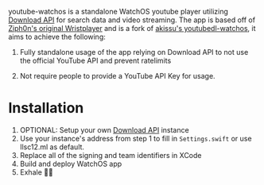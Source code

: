 youtube-watchos is a standalone WatchOS youtube player utilizing [Download API](https://github.com/llsc12/download-api) for search data and video streaming. The app is based off of [Ziph0n's original Wristplayer](https://github.com/Ziph0n/WristPlayer) and is a fork of [akissu's youtubedl-watchos](https://github.com/akissu/youtubedl-watchos), it aims to achieve the following:

1. Fully standalone usage of the app relying on Download API to not use the official YouTube API and prevent ratelimits

2. Not require people to provide a YouTube API Key for usage.

# Installation

1. OPTIONAL: Setup your own [Download API](https://github.com/llsc12/download-api) instance
2. Use your instance's address from step 1 to fill in `Settings.swift` or use llsc12.ml as default.
3. Replace all of the signing and team identifiers in XCode
4. Build and deploy WatchOS app
5. Exhale 😮‍💨
